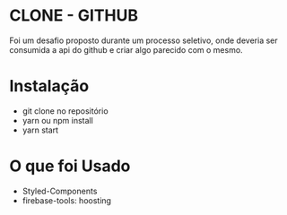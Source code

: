 # CLONE - GITHUB
  Foi um desafio proposto durante um processo seletivo, onde deveria ser consumida a api do github e criar algo parecido com o mesmo.

# Instalação
* git clone no repositório
* yarn ou npm install
* yarn start

# O que foi Usado
  * Styled-Components
  * firebase-tools: hoosting
  
